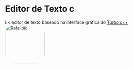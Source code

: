 # Editor de Texto c
L< editor de texto baseado na interface grafica do
        [Turbo c++](https://en.wikipedia.org/wiki/Turbo_C%2B%2B)
    <img align="left" alt="Rafa-pic" height="130" style="border-radius:30px;" src="https://d22blwhp6neszm.cloudfront.net/37/361654/tc_000.png">
